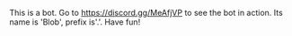 This is a bot. Go to https://discord.gg/MeAfjVP to see the bot in action. Its name is 'Blob', prefix is'.'. Have fun!
 

